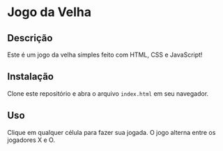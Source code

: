 # Jogo da Velha

## Descrição
Este é um jogo da velha simples feito com HTML, CSS e JavaScript!

## Instalação
Clone este repositório e abra o arquivo `index.html` em seu navegador.

## Uso
Clique em qualquer célula para fazer sua jogada. O jogo alterna entre os jogadores X e O.
